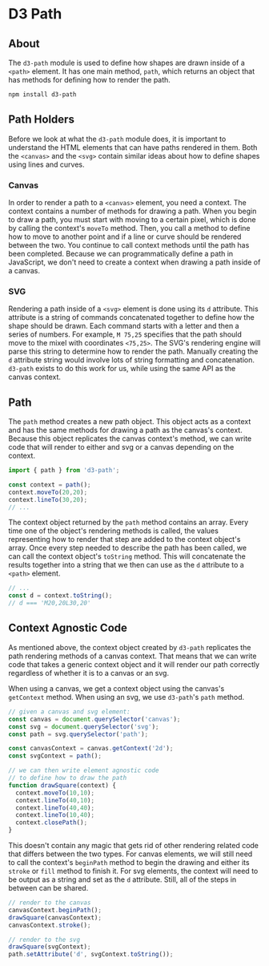 # D3 Path

## About

The `d3-path` module is used to define how shapes are drawn inside of a `<path>` element. It has one main method, `path`, which returns an object that has methods for defining how to render the path.

```bash
npm install d3-path
```

## Path Holders

Before we look at what the `d3-path` module does, it is important to understand the HTML elements that can have paths rendered in them. Both the `<canvas>` and the `<svg>` contain similar ideas about how to define shapes using lines and curves.

### Canvas

In order to render a path to a `<canvas>` element, you need a context. The context contains a number of methods for drawing a path. When you begin to draw a path, you must start with moving to a certain pixel, which is done by calling the context's `moveTo` method. Then, you call a method to define how to move to another point and if a line or curve should be rendered between the two. You continue to call context methods until the path has been completed. Because we can programmatically define a path in JavaScript, we don't need to create a context when drawing a path inside of a canvas.

### SVG

Rendering a path inside of a `<svg>` element is done using its `d` attribute. This attribute is a string of commands concatenated together to define how the shape should be drawn. Each command starts with a letter and then a series of numbers. For example, `M 75,25` specifies that the path should move to the mixel with coordinates `<75,25>`. The SVG's rendering engine will parse this string to determine how to render the path. Manually creating the `d` attribute string would involve lots of string formatting and concatenation. `d3-path` exists to do this work for us, while using the same API as the canvas context.

## Path

The `path` method creates a new path object. This object acts as a context and has the same methods for drawing a path as the canvas's context. Because this object replicates the canvas context's method, we can write code that will render to either and svg or a canvas depending on the context.

```js
import { path } from 'd3-path';

const context = path();
context.moveTo(20,20);
context.lineTo(30,20);
// ...
```

The context object returned by the `path` method contains an array. Every time one of the object's rendering methods is called, the values representing how to render that step are added to the context object's array. Once every step needed to describe the path has been called, we can call the context object's `toString` method. This will concatenate the results together into a string that we then can use as the `d` attribute to a `<path>` element.

```js
// ...
const d = context.toString();
// d === 'M20,20L30,20'
```

## Context Agnostic Code

As mentioned above, the context object created by `d3-path` replicates the path rendering methods of a canvas context. That means that we can write code that takes a generic context object and it will render our path correctly regardless of whether it is to a canvas or an svg.

When using a canvas, we get a context object using the canvas's `getContext` method. When using an svg, we use `d3-path`'s `path` method.

```js
// given a canvas and svg element:
const canvas = document.querySelector('canvas');
const svg = document.querySelector('svg');
const path = svg.querySelector('path');

const canvasContext = canvas.getContext('2d');
const svgContext = path();

// we can then write element agnostic code
// to define how to draw the path
function drawSquare(context) {
  context.moveTo(10,10);
  context.lineTo(40,10);
  context.lineTo(40,40);
  context.lineTo(10,40);
  context.closePath();
}
```

This doesn't contain any magic that gets rid of other rendering related code that differs between the two types. For canvas elements, we will still need to call the context's `beginPath` method to begin the drawing and either its `stroke` or `fill` method to finish it. For svg elements, the context will need to be output as a string and set as the `d` attribute. Still, all of the steps in between can be shared.

```js
// render to the canvas
canvasContext.beginPath();
drawSquare(canvasContext);
canvasContext.stroke();

// render to the svg
drawSquare(svgContext);
path.setAttribute('d', svgContext.toString());
```
